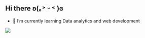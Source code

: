 ## Hi there ʚ(｡˃ ᵕ ˂ )ɞ


- 🌱 I’m currently learning Data analytics and web development

<!-- GitHub stats from https://github.com/anuraghazra/github-readme-stats -->
![](https://github-readme-stats.vercel.app/api?username=Koronuma4Dev&theme=radical&hide_border=false&include_all_commits=true&count_private=true)<br/>



